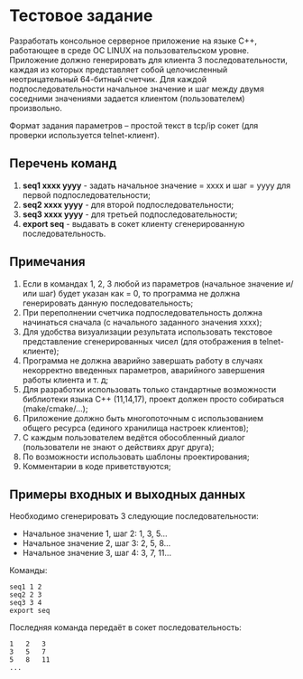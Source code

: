 ﻿# Тестовое задание

Разработать консольное серверное приложение на языке С++, работающее в среде ОС LINUX на пользовательском уровне.
Приложение должно генерировать для клиента 3 последовательности, каждая из которых представляет собой целочисленный неотрицательный 64-битный счетчик.
Для каждой подпоследовательности начальное значение и шаг между двумя соседними значениями задается клиентом (пользователем) произвольно.

Формат задания параметров – простой текст в tcp/ip сокет (для проверки используется telnet-клиент).

## Перечень команд 

1. **seq1 xxxx yyyy** - задать начальное значение = xxxx и шаг = yyyy для первой подпоследовательности;
1. **seq2 xxxx yyyy** - для второй подпоследовательности;
1. **seq3 xxxx yyyy** - для третьей подпоследовательности;
1. **export seq** - выдавать в сокет клиенту сгенерированную последовательность.

## Примечания

1.	Если в командах 1, 2, 3 любой из параметров (начальное значение и/или шаг) будет указан как = 0, то программа не должна генерировать данную последовательность;
2.	При переполнении счетчика подпоследовательность должна начинаться сначала (с начального заданного значения xxxx);
3.	Для удобства визуализации результата использовать текстовое представление сгенерированных чисел (для отображения в telnet-клиенте);
4.	Программа не должна аварийно завершать работу в случаях некорректно введенных параметров, аварийного завершения работы клиента и т. д;
5.	Для разработки использовать только стандартные возможности библиотеки языка C++ (11,14,17), проект должен просто собираться (make/cmake/...);
6.	Приложение должно быть многопоточным с использованием общего ресурса (единого хранилища настроек клиентов);
7.	С каждым пользователем ведётся обособленный диалог (пользователи не знают о действиях друг друга);
8.	По возможности использовать шаблоны проектирования;
9.	Комментарии в коде приветствуются;

## Примеры входных и выходных данных 

Необходимо сгенерировать 3 следующие последовательности:
* Начальное значение 1, шаг 2: 1, 3, 5...
* Начальное значение 2, шаг 3: 2, 5, 8...
* Начальное значение 3, шаг 4: 3, 7, 11...

Команды:

	seq1 1 2
	seq2 2 3
	seq3 3 4
	export seq

Последняя команда передаёт в сокет последовательность:

	1	2	3
	3	5	7
	5	8	11
	...
